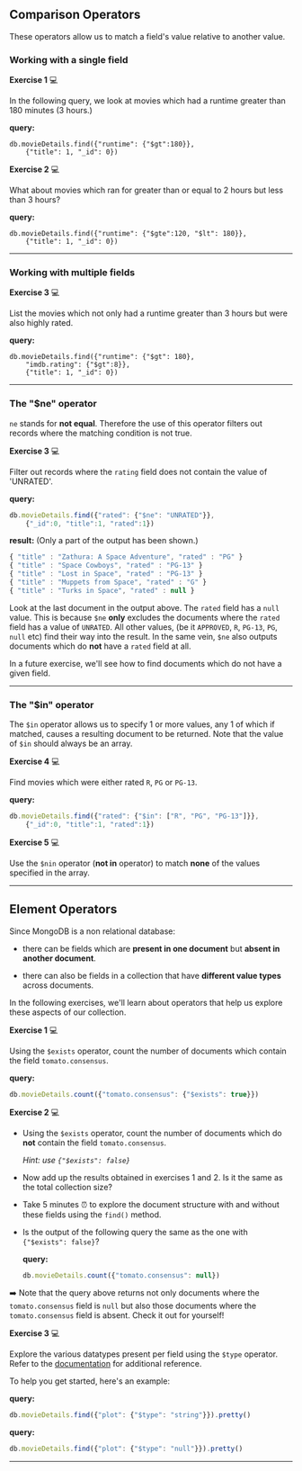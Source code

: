 ## Comparison Operators

These operators allow us to match a field's value relative to another value. 

### Working with a single field

**Exercise 1** :computer: 

In the following query, we look at movies which had a runtime greater than 180 minutes (3 hours.)

**query:**

```javascript=
db.movieDetails.find({"runtime": {"$gt":180}}, 
    {"title": 1, "_id": 0})
```

**Exercise 2** :computer: 

What about movies which ran for greater than or equal to 2 hours but less than 3 hours?

**query:**
```javascript=
db.movieDetails.find({"runtime": {"$gte":120, "$lt": 180}}, 
    {"title": 1, "_id": 0})
```
---

### Working with multiple fields

**Exercise 3** :computer: 

List the movies which not only had a runtime greater than 3 hours but were also highly rated.

**query:**
```javascript=
db.movieDetails.find({"runtime": {"$gt": 180},
    "imdb.rating": {"$gt":8}}, 
    {"title": 1, "_id": 0})
```
---

### The "$ne" operator

`ne` stands for **not equal**. Therefore the use of this operator filters out records where the matching condition is not true.

**Exercise 3** :computer: 

Filter out records where the `rating` field does not contain the value of 'UNRATED'.   

**query:**
```javascript
db.movieDetails.find({"rated": {"$ne": "UNRATED"}}, 
    {"_id":0, "title":1, "rated":1})
```
**result:** (Only a part of the output has been shown.)
```javascript
{ "title" : "Zathura: A Space Adventure", "rated" : "PG" }
{ "title" : "Space Cowboys", "rated" : "PG-13" }
{ "title" : "Lost in Space", "rated" : "PG-13" }
{ "title" : "Muppets from Space", "rated" : "G" }
{ "title" : "Turks in Space", "rated" : null }
```

Look at the last document in the output above. The `rated` field has a `null` value. This is because `$ne` **only** excludes the documents where the `rated` field has a value of `UNRATED`. All other values, (be it `APPROVED`, `R`, `PG-13`, `PG`, `null` etc) find their way into the result. In the same vein, `$ne` also outputs documents which do **not** have a `rated` field at all. 

In a future exercise, we'll see how to find documents which do not have a given field. 

---

### The "$in" operator

The `$in` operator allows us to specify 1 or more values, any 1 of which if matched, causes a resulting document to be returned. Note that the value of `$in` should always be an array. 

**Exercise 4** :computer: 

Find movies which were either rated `R`, `PG` or `PG-13`.

**query:**
```javascript
db.movieDetails.find({"rated": {"$in": ["R", "PG", "PG-13"]}}, 
    {"_id":0, "title":1, "rated":1})
```

**Exercise 5** :computer: 

Use the `$nin` operator (**not in** operator) to match **none** of the values specified in the array. 

---

## Element Operators

Since MongoDB is a non relational database:
* there can be fields which are **present in one document** but **absent in another document**. 

* there can also be fields in a collection that have **different value types** across documents. 

In the following exercises, we'll learn about operators that help us explore these aspects of our collection. 

**Exercise 1** :computer: 

Using the `$exists` operator, count the number of documents which contain the field `tomato.consensus`.

**query:**
```javascript
db.movieDetails.count({"tomato.consensus": {"$exists": true}})
```

**Exercise 2** :computer: 

* Using the `$exists` operator, count the number of documents which do **not** contain the field `tomato.consensus`. 

    *Hint: use `{"$exists": false}`*

* Now add up the results obtained in exercises 1 and 2. Is it the same as the total collection size?

* Take 5 minutes :alarm_clock: to explore the document structure with and without these fields using the `find()` method. 

* Is the output of the following query the same as the one with `{"$exists": false}`? 

    **query:**

    ```javascript
    db.movieDetails.count({"tomato.consensus": null})
    ```
    
:arrow_right: Note that the query above returns not only documents where the `tomato.consensus` field is `null` but also those documents where the `tomato.consensus` field is absent. Check it out for yourself!

**Exercise 3** :computer: 

Explore the various datatypes present per field using the `$type` operator. Refer to the [documentation](https://docs.mongodb.com/manual/reference/operator/query/type/#op._S_type) for additional reference. 

To help you get started, here's an example:

**query:**
```javascript
db.movieDetails.find({"plot": {"$type": "string"}}).pretty()
```

**query:**
```javascript
db.movieDetails.find({"plot": {"$type": "null"}}).pretty()
```
---
